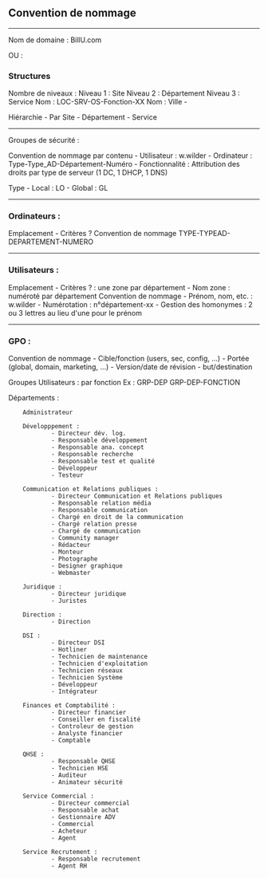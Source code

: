 ## Convention de nommage
<HR>
  Nom de domaine : BillU.com

OU :

  ### Structures 
  
  Nombre de niveaux : 
              Niveau 1 : Site
              Niveau 2 : Département
              Niveau 3 : Service
       Nom : LOC-SRV-OS-Fonction-XX
       Nom : Ville -

  Hiérarchie
      - Par Site - Département - Service
<HR>

Groupes de sécurité :

  Convention de nommage par contenu
    - Utilisateur : w.wilder
    - Ordinateur : Type-Type_AD-Département-Numéro
    - Fonctionnalité : Attribution des droits par type de serveur (1 DC, 1 DHCP, 1 DNS)

  Type
    - Local : LO
    - Global : GL
<HR>

### Ordinateurs :

  Emplacement
        - Critères ?
  Convention de nommage
        TYPE-TYPEAD-DEPARTEMENT-NUMERO
<HR>

### Utilisateurs :

  Emplacement
        - Critères ? : une zone par département
        - Nom zone : numéroté par département
  Convention de nommage
        - Prénom, nom, etc. : w.wilder
        - Numérotation : n°département-xx
        - Gestion des homonymes : 2 ou 3 lettres au lieu d'une pour le prénom
<HR>

### GPO : 

  Convention de nommage
        - Cible/fonction (users, sec, config, ...)
        - Portée (global, domain, marketing, ...)
        - Version/date de révision
        - but/destination

Groupes Utilisateurs : par fonction
Ex : GRP-DEP
     GRP-DEP-FONCTION
  
  Départements :

        Administrateur

        Développpement : 
                - Directeur dév. log.
                - Responsable développement
                - Responsable ana. concept
                - Responsable recherche
                - Responsable test et qualité
                - Développeur
                - Testeur

        Communication et Relations publiques :
                - Directeur Communication et Relations publiques
                - Responsable relation média
                - Responsable communication
                - Chargé en droit de la communication
                - Chargé relation presse
                - Chargé de communication
                - Community manager
                - Rédacteur
                - Monteur
                - Photographe
                - Designer graphique
                - Webmaster

        Juridique :
                - Directeur juridique
                - Juristes

        Direction :
                - Direction

        DSI : 
                - Directeur DSI
                - Hotliner
                - Technicien de maintenance
                - Technicien d'exploitation
                - Technicien réseaux
                - Technicien Système
                - Développeur
                - Intégrateur

        Finances et Comptabilité :
                - Directeur financier
                - Conseiller en fiscalité
                - Controleur de gestion
                - Analyste financier
                - Comptable

        QHSE :
                - Responsable QHSE
                - Technicien HSE
                - Auditeur
                - Animateur sécurité

        Service Commercial :
                - Directeur commercial
                - Responsable achat
                - Gestionnaire ADV
                - Commercial
                - Acheteur
                - Agent

        Service Recrutement :
                - Responsable recrutement
                - Agent RH
